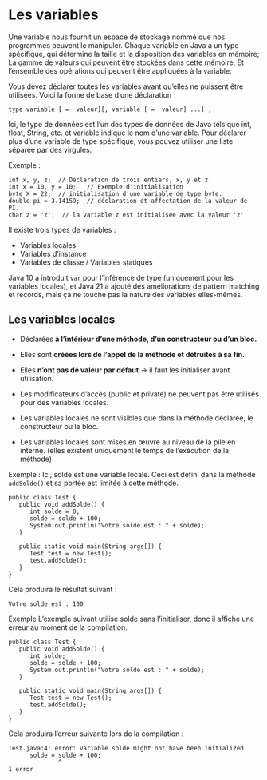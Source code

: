 # Les variables

Une variable nous fournit un espace de stockage nommé que nos programmes peuvent le manipuler.
Chaque variable en Java a un type spécifique, qui détermine la taille et la disposition des variables en mémoire;
La gamme de valeurs qui peuvent être stockées dans cette mémoire; Et l’ensemble des opérations qui peuvent être appliquées à la variable.

Vous devez déclarer toutes les variables avant qu’elles ne puissent être utilisées. Voici la forme de base d’une déclaration

```
type variable [ =  valeur][, variable [ =  valeur] ...] ;
```

Ici, le type de données est l’un des types de données de Java tels que int, float, String, etc.
et variable indique le nom d’une variable. Pour déclarer plus d’une variable de type spécifique, vous pouvez utiliser une liste séparée par des virgules.

Exemple :

```
int x, y, z;  // Déclaration de trois entiers, x, y et z.
int x = 10, y = 10;   // Exemple d'initialisation
byte X = 22;  // initialisation d'une variable de type byte.
double pi = 3.14159;  // déclaration et affectation de la valeur de PI.
char z = 'z';  // la variable z est initialisée avec la valeur 'z'
```

Il existe trois types de variables :

- Variables locales
- Variables d’instance
- Variables de classe / Variables statiques

Java 10 a introduit `var` pour l’inférence de type (uniquement pour les variables locales), et Java 21 a ajouté des améliorations de pattern matching et records, mais ça ne touche pas la nature des variables elles-mêmes.

## Les variables locales

- Déclarées **à l’intérieur d’une méthode, d’un constructeur ou d’un bloc.**

- Elles sont **créées lors de l’appel de la méthode et détruites à sa fin.**

- Elles **n’ont pas de valeur par défaut** → il faut les initialiser avant utilisation.

* Les modificateurs d’accès (public et private) ne peuvent pas être utilisés pour des variables locales.

* Les variables locales ne sont visibles que dans la méthode déclarée, le constructeur ou le bloc.

* Les variables locales sont mises en œuvre au niveau de la pile en interne.
  (elles existent uniquement le temps de l’exécution de la méthode)

Exemple :
Ici, solde est une variable locale. Ceci est défini dans la méthode `addSolde()` et sa portée est limitée à cette méthode.

```
public class Test {
   public void addSolde() {
      int solde = 0;
      solde = solde + 100;
      System.out.println("Votre solde est : " + solde);
   }

   public static void main(String args[]) {
      Test test = new Test();
      test.addSolde();
   }
}
```

Cela produira le résultat suivant :

```
Votre solde est : 100
```

Exemple
L’exemple suivant utilise solde sans l’initialiser, donc il affiche une erreur au moment de la compilation.

```
public class Test {
   public void addSolde() {
      int solde;
      solde = solde + 100;
      System.out.println("Votre solde est : " + solde);
   }

   public static void main(String args[]) {
      Test test = new Test();
      test.addSolde();
   }
}
```

Cela produira l’erreur suivante lors de la compilation :

```
Test.java:4: error: variable solde might not have been initialized
      solde = solde + 100;
              ^
1 error
```
